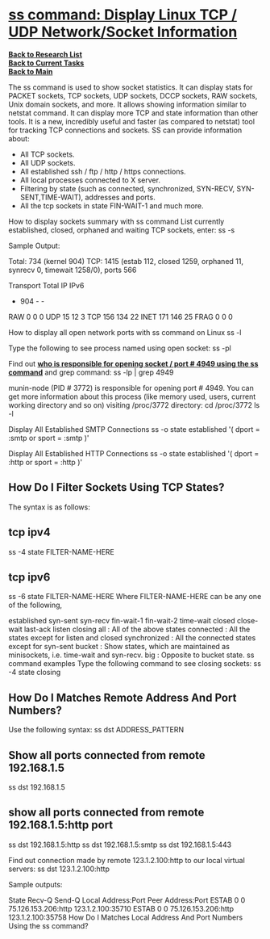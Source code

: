 # **[ss command: Display Linux TCP / UDP Network/Socket Information](https://www.cyberciti.biz/tips/linux-investigate-sockets-network-connections.html)**

**[Back to Research List](../../../../../research_list.md)**\
**[Back to Current Tasks](../../../../../../a_status/current_tasks.md)**\
**[Back to Main](../../../../../../README.md)**

The ss command is used to show socket statistics. It can display stats for PACKET sockets, TCP sockets, UDP sockets, DCCP sockets, RAW sockets, Unix domain sockets, and more. It allows showing information similar to netstat command. It can display more TCP and state information than other tools. It is a new, incredibly useful and faster (as compared to netstat) tool for tracking TCP connections and sockets. SS can provide information about:

- All TCP sockets.
- All UDP sockets.
- All established ssh / ftp / http / https connections.
- All local processes connected to X server.
- Filtering by state (such as connected, synchronized, SYN-RECV, SYN-SENT,TIME-WAIT), addresses and ports.
- All the tcp sockets in state FIN-WAIT-1 and much more.

How to display sockets summary with ss command
List currently established, closed, orphaned and waiting TCP sockets, enter:
ss -s

Sample Output:

Total: 734 (kernel 904)
TCP:   1415 (estab 112, closed 1259, orphaned 11, synrecv 0, timewait 1258/0), ports 566

Transport Total     IP        IPv6

- 904       -         -

RAW   0         0         0
UDP   15        12        3
TCP   156       134       22
INET   171       146       25
FRAG   0         0         0

How to display all open network ports with ss command on Linux
ss -l

Type the following to see process named using open socket:
ss -pl

Find out **[who is responsible for opening socket / port # 4949 using the ss command](https://www.cyberciti.biz/tips/linux-display-open-ports-owner.html)** and grep command:
ss -lp | grep 4949

munin-node (PID # 3772) is responsible for opening port # 4949. You can get more information about this process (like memory used, users, current working directory and so on) visiting /proc/3772 directory:
cd /proc/3772
ls -l

Display All Established SMTP Connections
ss -o state established '( dport = :smtp or sport = :smtp )'

Display All Established HTTP Connections
ss -o state established '( dport = :http or sport = :http )'

## How Do I Filter Sockets Using TCP States?

The syntax is as follows:

## tcp ipv4 ##

ss -4 state FILTER-NAME-HERE

## tcp ipv6 ##

ss -6 state FILTER-NAME-HERE
Where FILTER-NAME-HERE can be any one of the following,

established
syn-sent
syn-recv
fin-wait-1
fin-wait-2
time-wait
closed
close-wait
last-ack
listen
closing
all : All of the above states
connected : All the states except for listen and closed
synchronized : All the connected states except for syn-sent
bucket : Show states, which are maintained as minisockets, i.e. time-wait and syn-recv.
big : Opposite to bucket state.
ss command examples
Type the following command to see closing sockets:
ss -4 state closing

## How Do I Matches Remote Address And Port Numbers?

Use the following syntax:
ss dst ADDRESS_PATTERN

## Show all ports connected from remote 192.168.1.5 ##

ss dst 192.168.1.5

## show all ports connected from remote 192.168.1.5:http port ##

ss dst 192.168.1.5:http
ss dst 192.168.1.5:smtp
ss dst 192.168.1.5:443

Find out connection made by remote 123.1.2.100:http to our local virtual servers:
ss dst 123.1.2.100:http

Sample outputs:

State      Recv-Q Send-Q                                             Local Address:Port                                                 Peer Address:Port
ESTAB      0      0                                                 75.126.153.206:http                                               123.1.2.100:35710
ESTAB      0      0                                                 75.126.153.206:http                                               123.1.2.100:35758
How Do I Matches Local Address And Port Numbers Using the ss command?
